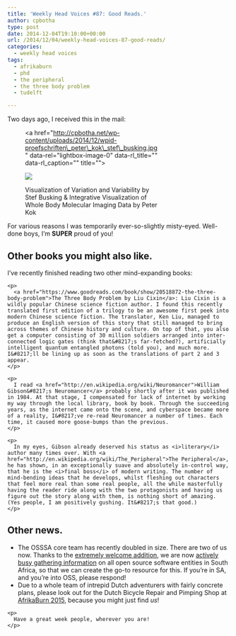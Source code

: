 ```yaml
---
title: 'Weekly Head Voices #87: Good Reads.'
author: cpbotha
type: post
date: 2014-12-04T19:10:00+00:00
url: /2014/12/04/weekly-head-voices-87-good-reads/
categories:
  - weekly head voices
tags:
  - afrikaburn
  - phd
  - the peripheral
  - the three body problem
  - tudelft

---
```

Two days ago, I received this in the mail: <figure style="width: 300px" class="wp-caption alignnone"><a href="http://cpbotha.net/wp-content/uploads/2014/12/wpid-proefschriften\_peter\_kok\_stef\_busking.jpg" data-rel="lightbox-image-0" data-rl\_title="" data-rl\_caption="" title="">

![][1]</a><figcaption class="wp-caption-text">Visualization of Variation and Variability by Stef Busking & Integrative Visualization of Whole Body Molecular Imaging Data by Peter Kok</figcaption></figure> 

For various reasons I was temporarily ever-so-slightly misty-eyed. Well-done boys, I&#8217;m **SUPER** proud of you! 

<div id="outline-container-sec-1" class="outline-2">
  <h2 id="sec-1">
    Other books you might also like.
  </h2>
  
  <div class="outline-text-2" id="text-1">
    <p>
      I&#8217;ve recently finished reading two other mind-expanding books:
    </p>
    
    <p>
      <a href="https://www.goodreads.com/book/show/20518872-the-three-body-problem">The Three Body Problem by Liu Cixin</a>: Liu Cixin is a wildly popular Chinese science fiction author. I found this recently translated first edition of a trilogy to be an awesome first peek into modern Chinese science fiction. The translator, Ken Liu, managed to produce an English version of this story that still managed to bring across themes of Chinese history and culture. On top of that, you also get a computer consisting of 30 million soldiers arranged into inter-connected logic gates (think that&#8217;s far-fetched?), artificially intelligent quantum entangled photons (told you), and much more. I&#8217;ll be lining up as soon as the translations of part 2 and 3 appear.
    </p>
    
    <p>
      I read <a href="http://en.wikipedia.org/wiki/Neuromancer">William Gibson&#8217;s Neuromancer</a> probably shortly after it was published in 1984. At that stage, I compensated for lack of internet by working my way through the local library, book by book. Through the succeeding years, as the internet came onto the scene, and cyberspace became more of a reality, I&#8217;ve re-read Neuromancer a number of times. Each time, it caused more goose-bumps than the previous.
    </p>
    
    <p>
      In my eyes, Gibson already deserved his status as <i>literary</i> author many times over. With <a href="http://en.wikipedia.org/wiki/The_Peripheral">The Peripheral</a>, he has shown, in an exceptionally suave and absolutely in-control way, that he is the <i>final boss</i> of modern writing. The number of mind-bending ideas that he develops, whilst fleshing out characters that feel more real than some real people, all the while masterfully having the reader ride along with the two protagonists and having us figure out the story along with them, is nothing short of amazing. (Yes people, I am positively gushing. It&#8217;s that good.)
    </p>
  </div>
</div>

<div id="outline-container-sec-2" class="outline-2">
  <h2 id="sec-2">
    Other news.
  </h2>
  
  <div class="outline-text-2" id="text-2">
    <ul class="org-ul">
      <li>
        The OSSSA core team has recently doubled in size. There are two of us now. Thanks to the <a href="https://twitter.com/lgmarincowitz">extremely welcome addition</a>, we are now <a href="http://osssa.org.za/2014/12/02/call-for-information-do-you-or-does-your-organization-work-with-open-source-software-please-send-us-your-info/">actively busy gathering information</a> on all open source software entities in South Africa, so that we can create the go-to resource for this. If you&#8217;re in SA, and you&#8217;re into OSS, please respond!
      </li>
      <li>
        Due to a whole team of intrepid Dutch adventurers with fairly concrete plans, please look out for the Dutch Bicycle Repair and Pimping Shop at <a href="http://afrikaburn.com/the-event/afrikaburn-2014">AfrikaBurn 2015</a>, because you might just find <i>us</i>!
      </li>
    </ul>
    
    <p>
      Have a great week people, wherever you are!
    </p>
  </div>
</div>

 [1]: http://cpbotha.net/wp-content/uploads/2014/12/wpid-proefschriften_peter_kok_stef_busking-300x185.jpg